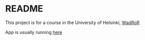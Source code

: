 # README

This project is for a course in the University of Helsinki, [WadRoR](https://github.com/mluukkai/WebPalvelinohjelmointi2018/blob/master/wadror.md)

App is usually running [here](https://heikkiheibrews.herokuapp.com/breweries)